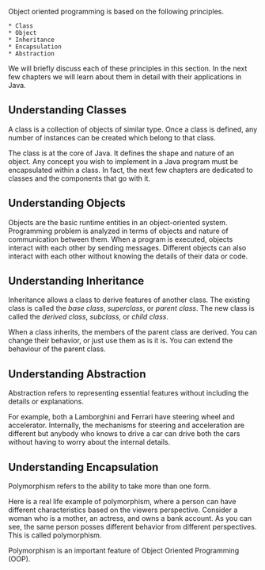 Object oriented programming is based on the following principles.

    * Class
    * Object
    * Inheritance
    * Encapsulation
    * Abstraction

We will briefly discuss each of these principles in this section. In the next
few chapters we will learn about them in detail with their applications in Java.

## Understanding Classes

A class is a collection of objects of similar type. Once a class is defined,
any number of instances can be created which belong to that class.

The class is at the core of Java. It defines the shape and nature of an object.
Any concept you wish to implement in a Java program must be encapsulated within
a class. In fact, the next few chapters are dedicated to classes and the components
that go with it.
    
## Understanding Objects

Objects are the basic runtime entities in an object-oriented system.
Programming problem is analyzed in terms of objects and nature of communication
between them. When a program is executed, objects interact with each other by
sending messages. Different objects can also interact with each other without
knowing the details of their data or code.

## Understanding Inheritance

Inheritance allows a class to derive features of another class. The existing
class is called the *base class*, *superclass*, or *parent class*. The new
class is called the *derived class*, *subclass*, or *child class*.

When a class inherits, the members of the parent class are derived. You can
change their behavior, or just use them as is it is. You can extend the behaviour of
the parent class.

## Understanding Abstraction

Abstraction refers to representing essential features without including the
details or explanations.

For example, both a Lamborghini and Ferrari have steering wheel and accelerator.
Internally, the mechanisms for steering and acceleration are different but
anybody who knows to drive a car can drive both the cars without having to
worry about the internal details.

## Understanding Encapsulation

Polymorphism refers to the ability to take more than one form.

Here is a real life example of polymorphism, where a person can have different
characteristics based on the viewers perspective. Consider a woman who is a
mother, an actress, and owns a bank account. As you can see, the same person
posses different behavior from different perspectives. This is called polymorphism.

Polymorphism is an important feature of Object Oriented Programming (OOP).